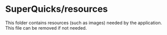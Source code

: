 # SuperQuicks/resources

This folder contains resources (such as images) needed by the application. This file can
be removed if not needed.
